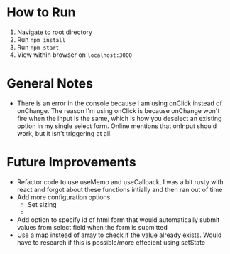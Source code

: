 # How to Run
1. Navigate to root directory
2. Run `npm install`
3. Run `npm start`
4. View within browser on `localhost:3000`

# General Notes
- There is an error in the console because I am using onClick instead of 
onChange. The reason I'm using onClick is because onChange won't fire when the
input is the same, which is how you deselect an existing option in my single
select form. Online mentions that onInput should work, but it isn't triggering
at all. 



# Future Improvements
- Refactor code to use useMemo and useCallback, I was a bit rusty with react and forgot about these functions intially
and then ran out of time
- Add more configuration options.
  - Set sizing
  - 
- Add option to specify id of html form that would automatically submit values
from select field when the form is submitted
- Use a map instead of array to check if the value already exists. Would have to research if this is possible/more 
effecient using setState

